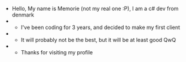 - Hello, My name is Memorie (not my real one :P), I am a c# dev from denmark
- + I've been coding for 3 years, and decided to make my first client
- + It will probably not be the best, but it will be at least good QwQ
- + Thanks for visiting my profile
